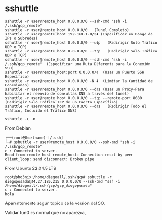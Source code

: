 # sshuttle


    sshuttle -r user@remote_host 0.0.0.0/0 --ssh-cmd "ssh -i /.ssh/gcp_remote"
    sshuttle -r user@remote_host 0.0.0.0/0   (Tunel Completo)
    sshuttle -r user@remote_host 192.168.1.0/24 (Especificar un Rango de IPs o Subredes)
    sshuttle -r user@remote_host 0.0.0.0/0 --udp   (Redirigir Solo Tráfico UDP o TCP)
    sshuttle -r user@remote_host 0.0.0.0/0 --tcp   (Redirigir Solo Tráfico UDP o TCP)
    sshuttle -r user@remote_host 0.0.0.0/0 --ssh-cmd "ssh -i /.ssh/gcp_remote"  (Especificar una Ruta Diferente para la Conexión SSH)
    sshuttle -r user@remote_host:port 0.0.0.0/0  (Usar un Puerto SSH Específico)
    sshuttle -r user@remote_host 0.0.0.0/0 -N 4  (Limitar la Cantidad de Conexiones)
    sshuttle -r user@remote_host 0.0.0.0/0 --dns (Usar un Proxy-Para habilitar el reenvío de consultas DNS a través del túnel)
    sshuttle -r user@remote_host 0.0.0.0/0 --tcp --remote-port 8080 (Redirigir Solo Tráfico TCP de un Puerto Específico)
    sshuttle -r user@remote_host 0.0.0.0/0 --dns   (Redirigir Todo el Tráfico, Incluido el Tráfico DNS)

    sshuttle -L -R


From Debian

    ┌──(root㉿hostname)-[/.ssh]
    └─# sshuttle -r user@remote_host 0.0.0.0/0 --ssh-cmd "ssh -i /.ssh/gcp_remote"
    c : Connected to server.
    Read from remote host remote_host: Connection reset by peer
    client_loop: send disconnect: Broken pipe


From Ubuntu 22.04.5 LTS

    root@pho3nix:/home/diegoall/.ssh/gcp# sshuttle -r diegoposada@34.27.180.215 0.0.0.0/0 --ssh-cmd "ssh -i /home/diegoall/.ssh/gcp/gcp_diegoposada"
    c : Connected to server.
    hola

Aparentemente segun topico es la version del SO.

Validar tun0 es normal que no aparezca,


 





    